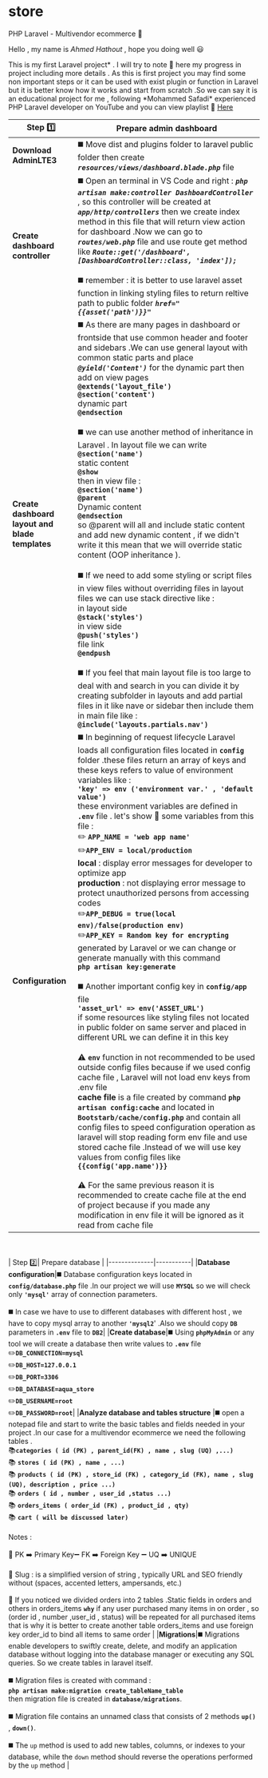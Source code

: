 # store

PHP Laravel - Multivendor ecommerce :department_store:

Hello , my name is _Ahmed Hathout_ , hope you doing well :smiley:

This is my first Laravel project* . I will try to note :memo: here my progress in project including more details . As this is first project you may find some non important steps or it can be used with exist plugin or function in Laravel but it is better know how it works and start from scratch .So we can say it is an educational project for me , following *Mohammed Safadi\* experienced PHP Laravel developer on YouTube and you can view playlist :eyes: [Here](https://www.youtube.com/playlist?list=PL13Ag2mfco64zMLcFjPb5GVWCu-OAjTrx)

| Step :one:                                      | Prepare admin dashboard                                                                                                                                                                                                                                                                                                                                                                                                                                                                                                                                                                                                                                                                                                                                                                                                                                                                                                                                                                                                                                                                                                                                                                                                                                                                                                                                                                                                                                                                                                                                                                                                                                                                                                                                                                                                                                                                                                                                                          |
| ----------------------------------------------- | -------------------------------------------------------------------------------------------------------------------------------------------------------------------------------------------------------------------------------------------------------------------------------------------------------------------------------------------------------------------------------------------------------------------------------------------------------------------------------------------------------------------------------------------------------------------------------------------------------------------------------------------------------------------------------------------------------------------------------------------------------------------------------------------------------------------------------------------------------------------------------------------------------------------------------------------------------------------------------------------------------------------------------------------------------------------------------------------------------------------------------------------------------------------------------------------------------------------------------------------------------------------------------------------------------------------------------------------------------------------------------------------------------------------------------------------------------------------------------------------------------------------------------------------------------------------------------------------------------------------------------------------------------------------------------------------------------------------------------------------------------------------------------------------------------------------------------------------------------------------------------------------------------------------------------------------------------------------------------- |
| **Download AdminLTE3**                          | :black_medium_square: Move dist and plugins folder to laravel public folder then create **_`resources/views/dashboard.blade.php`_** file                                                                                                                                                                                                                                                                                                                                                                                                                                                                                                                                                                                                                                                                                                                                                                                                                                                                                                                                                                                                                                                                                                                                                                                                                                                                                                                                                                                                                                                                                                                                                                                                                                                                                                                                                                                                                                         |
| **Create dashboard controller**                 | :black_medium_square: Open an terminal in VS Code and right : **_`php artisan make:controller DashboardController`_** , so this controller will be created at **_`app/http/controllers`_** then we create index method in this file that will return view action for dashboard .Now we can go to **_`routes/web.php`_** file and use route get method like **_`Route::get('/dashboard', [DashboardController::class, 'index']);`_** <br><br>:black_medium_square: remember : it is better to use laravel asset function in linking styling files to return reltive path to public folder **_`href=" {{asset('path')}}"`_**                                                                                                                                                                                                                                                                                                                                                                                                                                                                                                                                                                                                                                                                                                                                                                                                                                                                                                                                                                                                                                                                                                                                                                                                                                                                                                                                                       |
| **Create dashboard layout and blade templates** | :black_medium_square: As there are many pages in dashboard or frontside that use common header and footer and sidebars .We can use general layout with common static parts and place **_`@yield('Content')`_** for the dynamic part then add on view pages <br> **`@extends('layout_file')`**<br> **`@section('content')`** <br> dynamic part <br> **`@endsection`** <br><br> :black_medium_square: we can use another method of inheritance in Laravel . In layout file we can write <br>**`@section('name')`**<br> static content<br> **`@show`** <br> then in view file :<br> **`@section('name')`**<br> **`@parent`**<br>Dynamic content<br>**`@endsection`**<br>so @parent will all and include static content and add new dynamic content , if we didn't write it this mean that we will override static content (OOP inheritance ).<br> <br>:black_medium_square: If we need to add some styling or script files in view files without overriding files in layout files we can use stack directive like : <br> in layout side <br> **`@stack('styles')`** <br> in view side <br> **`@push('styles')`** <br> file link <br> **`@endpush`** <br> <br>:black_medium_square: If you feel that main layout file is too large to deal with and search in you can divide it by creating subfolder in layouts and add partial files in it like nave or sidebar then include them in main file like : <br> **`@include('layouts.partials.nav')`**                                                                                                                                                                                                                                                                                                                                                                                                                                                                                                                                  |
| **Configuration**                               | :black_medium_square: In beginning of request lifecycle Laravel loads all configuration files located in **`config`** folder .these files return an array of keys and these keys refers to value of environment variables like : <br> **`'key' => env ('environment var.' , 'default value')`** <br> these environment variables are defined in **`.env`** file . let's show :mag_right: some variables from this file : <br>:pencil2: **`APP_NAME = 'web app name'`** <br>:pencil2:**`APP_ENV = local/production`** <br> **local** : display error messages for developer to optimize app<br>**production** : not displaying error message to protect unauthorized persons from accessing codes<br>:pencil2:**`APP_DEBUG = true(local env)/false(production env)`** <br>:pencil2:**`APP_KEY = Random key for encrypting`** generated by Laravel or we can change or generate manually with this command <br> **`php artisan key:generate`** <br> <br> :black_medium_square: Another important config key in **`config/app`** file <br> **`'asset_url' => env('ASSET_URL')`** <br> if some resources like styling files not located in public folder on same server and placed in different URL we can define it in this key <br> <br> :warning: **`env`** function in not recommended to be used outside config files because if we used config cache file , Laravel will not load env keys from .env file <br> **cache file** is a file created by command **`php artisan config:cache`** and located in **`Bootstarb/cache/config.php`** and contain all config files to speed configuration operation as laravel will stop reading form env file and use stored cache file .Instead of we will use key values from config files like **`{{config('app.name')}}`** <br><br>:warning: For the same previous reason it is recommended to create cache file at the end of project because if you made any modification in env file it will be ignored as it read from cache file |

<br><br>
| Step :two:| Prepare database |
|--------------|-----------|
|**Database configuration**|:black_medium_square: Database configuration keys located in **`config/database.php`** file .In our project we will use **`MYSQL`** so we will check only **`'mysql'`** array of connection parameters.<br> <br> :black_medium_square: In case we have to use to different databases with different host , we have to copy mysql array to another **`'mysql2`**' .Also we should copy **`DB`** parameters in **`.env`** file to **`DB2`**|
|**Create database**|:black_medium_square: Using **`phpMyAdmin`** or any tool we will create a database then write values to **`.env`** file <br>:pencil2:**`DB_CONNECTION=mysql`**<br>:pencil2:**`DB_HOST=127.0.0.1`**<br>:pencil2:**`DB_PORT=3306`**<br>:pencil2:**`DB_DATABASE=aqua_store`**<br>:pencil2:**`DB_USERNAME=root`**<br>:pencil2:**`DB_PASSWORD=root`**|
|**Analyze database and tables structure** |:black_medium_square: open a notepad file and start to write the basic tables and fields needed in your project .In our case for a multivendor ecommerce we need the following tables .<br>:books:**`categories ( id (PK) , parent_id(FK) , name , slug (UQ) ,...)`** <br>:books: **`stores ( id (PK) , name , ...)`**<br>:books: **`products ( id (PK) , store_id (FK) , category_id (FK), name , slug (UQ), description , price ...)`**<br>:books: **`orders ( id , number , user_id ,status ...)`**<br>:books: **`orders_items ( order_id (FK) , product_id , qty)`**<br>:books: **`cart ( will be discussed later)`**<br><br> Notes : <br> <br>:memo: PK :arrow_right: Primary Key:heavy_minus_sign: FK :arrow_right: Foreign Key :heavy_minus_sign: UQ :arrow_right: UNIQUE<br><br>:memo: Slug : is a simplified version of string , typically URL and SEO friendly without (spaces, accented letters, ampersands, etc.) <br> <br>:memo: If you noticed we divided orders into 2 tables .Static fields in orders and others in orders_items **`why`** if any user purchased many items in on order , so (order id , number ,user_id , status) will be repeated for all purchased items that is why it is better to create another table orders_items and use foreign key order_id to bind all items to same order |
|**Migrations**|:black_medium_square: Migrations enable developers to swiftly create, delete, and modify an application database without logging into the database manager or executing any SQL queries. So we create tables in laravel itself. <br><br>:black_medium_square: Migration files is created with command :<br> **`php artisan make:migration create_tableName_table`**<br> then migration file is created in **`database/migrations`**.<br><br> :black_medium_square: Migration file contains an unnamed class that consists of 2 methods **`up()`** , **`down()`**. <br><br> :black_medium_square: The `up` method is used to add new tables, columns, or indexes to your database, while the `down` method should reverse the operations performed by the `up` method |

